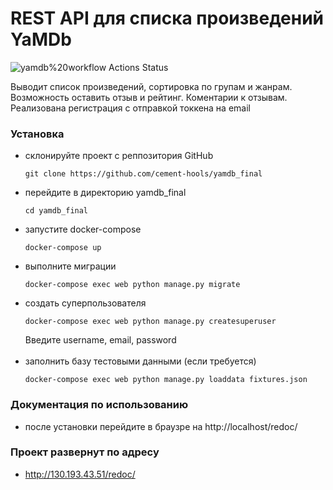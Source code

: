 # REST API для списка произведений YaMDb
<!---
https://github.com/cement-hools/yamdb_final/workflows/yamdbworkflow/badge.svg
--->
![yamdb%20workflow Actions Status](https://github.com/cement-hools/yamdb_final/workflows/yamdb%20workflow/badge.svg)

Выводит список произведений, сортировка по групам и жанрам. Возможность оставить отзыв и рейтинг. Коментарии к отзывам. <br> Реализована регистрация с отправкой токкена на email


### Установка
- склонируйте проект с реппозитория GitHub
    ```
    git clone https://github.com/cement-hools/yamdb_final
    ```
- перейдите в директорию yamdb_final
    ```
    cd yamdb_final
    ```
- запустите docker-compose
    ```
    docker-compose up
    ```
 - выполните миграции
    ```
    docker-compose exec web python manage.py migrate
    ```   
 - создать суперпользователя
    ```
    docker-compose exec web python manage.py createsuperuser
    ```  
    Введите username, email, password<br><br>
 - заполнить базу тестовыми данными (если требуется)
    ```
    docker-compose exec web python manage.py loaddata fixtures.json
    ```  

### Документация по использованию
- после установки перейдите в браузре на http://localhost/redoc/ 

### Проект развернут по адресу
- http://130.193.43.51/redoc/